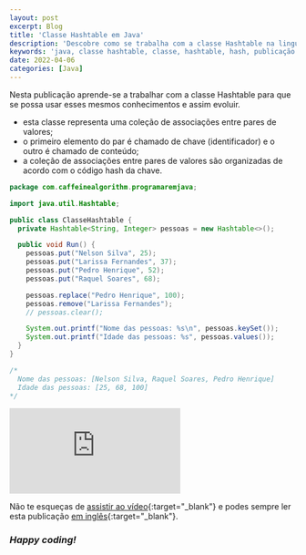 ```yaml
---
layout: post
excerpt: Blog
title: 'Classe Hashtable em Java'
description: 'Descobre como se trabalha com a classe Hashtable na linguagem de programação Java. Obtém respostas às tuas dúvidas com a teoria e os exemplos apresentados.'
keywords: 'java, classe hashtable, classe, hashtable, hash, publicação'
date: 2022-04-06
categories: [Java]
---
```


Nesta publicação aprende-se a trabalhar com a classe Hashtable para que se possa usar esses mesmos conhecimentos e assim evoluir.

- esta classe representa uma coleção de associações entre pares de valores;
- o primeiro elemento do par é chamado de chave (identificador) e o outro é chamado de conteúdo;
- a coleção de associações entre pares de valores são organizadas de acordo com o código hash da chave.

```java
package com.caffeinealgorithm.programaremjava;

import java.util.Hashtable;

public class ClasseHashtable {
  private Hashtable<String, Integer> pessoas = new Hashtable<>();

  public void Run() {
    pessoas.put("Nelson Silva", 25);
    pessoas.put("Larissa Fernandes", 37);
    pessoas.put("Pedro Henrique", 52);
    pessoas.put("Raquel Soares", 68);

    pessoas.replace("Pedro Henrique", 100);
    pessoas.remove("Larissa Fernandes");
    // pessoas.clear();

    System.out.printf("Nome das pessoas: %s\n", pessoas.keySet());
    System.out.printf("Idade das pessoas: %s", pessoas.values());
  }
}

/*
  Nome das pessoas: [Nelson Silva, Raquel Soares, Pedro Henrique]
  Idade das pessoas: [25, 68, 100]
*/
```

<div class="video-container">
  <iframe src="https://www.youtube.com/embed/ZqsM5Ay_PgA" frameborder="0" allowfullscreen></iframe>
</div>

Não te esqueças de [assistir ao vídeo](https://youtu.be/ZqsM5Ay_PgA){:target="\_blank"} e podes sempre ler esta publicação [em inglês](https://nelsonsilvadev.com/blog/20220406/hashtable-class-in-java/){:target="\_blank"}.

### _Happy coding!_

